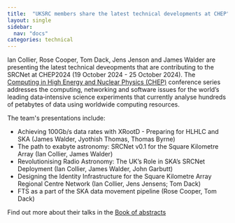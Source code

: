 ```yaml
---
title:  "UKSRC members share the latest technical developments at CHEP"
layout: single
sidebar:
  nav: "docs"
categories: technical
---
```

Ian Collier, Rose Cooper,  Tom Dack,  Jens Jenson and James Walder are presenting the latest technical deveopments that are contributing to the SRCNet at CHEP2024 (19 October 2024 - 25 October 2024). The [Computing in High Energy and Nuclear Physics (CHEP)](https://indico.cern.ch/event/1338689/) conference series addresses the computing, networking and software issues for the world’s leading data‐intensive science experiments that currently analyse hundreds of petabytes of data using worldwide computing resources.   

The team's presentations include:   

* Achieving 100Gb/s data rates with XRootD - Preparing for HLHLC and SKA  (James Walder, Jyothish Thomas, Thomas Byrne)
* The path to exabyte astronomy: SRCNet v0.1 for the Square Kilometre Array (Ian Collier, James Walder)
* Revolutionising Radio Astronomy: The UK’s Role in SKA’s SRCNet Deployment (Ian Collier, James Walder, John Garbutt)
* Designing the Identity Infrastructure for the Square Kilometre Array Regional Centre Network  (Ian Collier, Jens Jensens; Tom Dack)
* FTS as a part of the SKA data movement pipeline  (Rose Cooper, Tom Dack)

Find out more about their talks in the [Book of abstracts](https://indico.cern.ch/event/1338689/book-of-abstracts.pdf)
